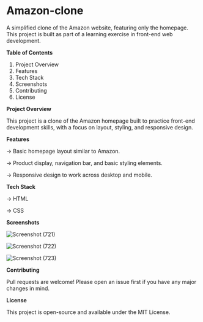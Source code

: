 # Amazon-clone
A simplified clone of the Amazon website, featuring only the homepage. This project is built as part of a learning exercise in front-end web development.

**Table of Contents**

1. Project Overview
2. Features
3. Tech Stack
4. Screenshots
5. Contributing
6. License
   
**Project Overview**

This project is a clone of the Amazon homepage built to practice front-end development skills, with a focus on layout, styling, and responsive design.

**Features**

-> Basic homepage layout similar to Amazon.

-> Product display, navigation bar, and basic styling elements.

-> Responsive design to work across desktop and mobile.

**Tech Stack**

-> HTML

-> CSS

**Screenshots**

![Screenshot (721)](https://github.com/user-attachments/assets/6d680fbb-f01e-47b6-916a-2fdeed593e48)

![Screenshot (722)](https://github.com/user-attachments/assets/438bba37-9ca0-4d45-b411-46b824c4fe39)

![Screenshot (723)](https://github.com/user-attachments/assets/0bc9ba5e-e175-4f13-9a62-d001b08e9f1e)


**Contributing**

Pull requests are welcome! Please open an issue first if you have any major changes in mind.

**License**

This project is open-source and available under the MIT License.

